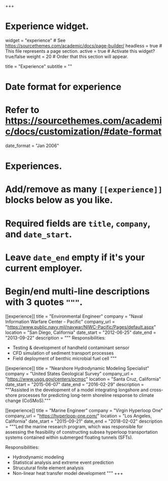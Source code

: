 +++
# Experience widget.
widget = "experience"  # See https://sourcethemes.com/academic/docs/page-builder/
headless = true  # This file represents a page section.
active = true  # Activate this widget? true/false
weight = 20  # Order that this section will appear.

title = "Experience"
subtitle = ""

# Date format for experience
#   Refer to https://sourcethemes.com/academic/docs/customization/#date-format
date_format = "Jan 2006"

# Experiences.
#   Add/remove as many `[[experience]]` blocks below as you like.
#   Required fields are `title`, `company`, and `date_start`.
#   Leave `date_end` empty if it's your current employer.
#   Begin/end multi-line descriptions with 3 quotes `"""`.
[[experience]]
  title = "Environmental Engineer"
  company = "Naval Information Warfare Center - Pacific"
  company_url = "https://www.public.navy.mil/navwar/NIWC-Pacific/Pages/default.aspx"
  location = "San Diego, California"
  date_start = "2012-06-25"
  date_end = "2013-09-22"
  description = """
  Responsibilities:
  
  * Testing & development of handheld contaminant sensor
  * CFD simulation of sediment transport processes
  * Field deployment of benthic microbial fuel cell
  """

[[experience]]
  title = "Nearshore Hydrodynamic Modeling Specialist"
  company = "United States Geological Survey"
  company_url = "https://www.usgs.gov/centers/pcmsc"
  location = "Santa Cruz, California"
  date_start = "2015-06-07"
  date_end = "2016-02-29"
  description = """Assisted in the development of a model integrating longshore and cross-shore processes for predicting long-term shoreline response to climate change (CoSMoS)."""

[[experience]]
  title = "Marine Engineer"
  company = "Virgin Hyperloop One"
  company_url = "https://hyperloop-one.com/"
  location = "Los Angeles, California"
  date_start = "2015-09-21"
  date_end = "2018-02-02"
  description = """Led the marine research program, which was responsible for assessing the feasibility of constructing subsea hyperloop transportation systems contained within submerged floating tunnels (SFTs).
  
  Responsibilities:
  
  * Hydrodynamic modeling
  * Statistical analysis and extreme event prediction
  * Strucutural finite element analysis
  * Non-linear heat transfer model development
  """
+++
